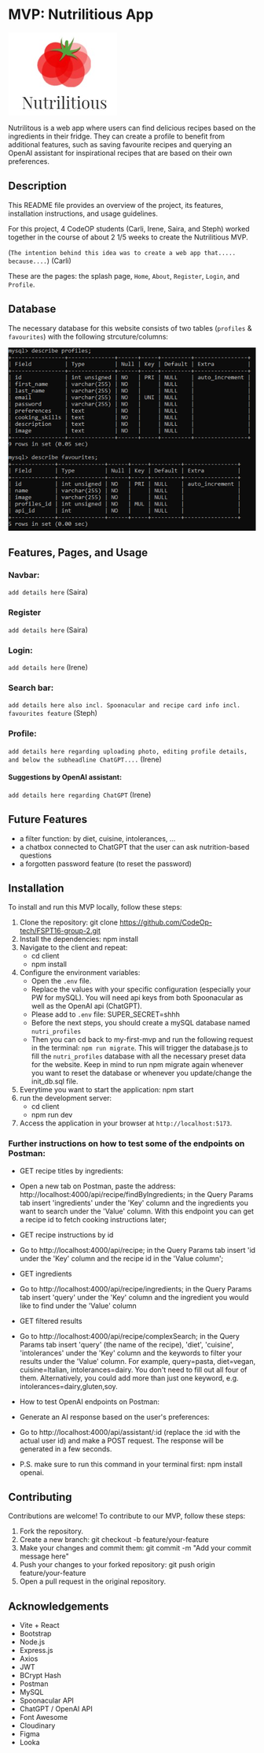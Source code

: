 # MVP: Nutrilitious App

![Image of the Nutrilitious logo](./client/src/assets/nutri.jpg)

Nutrilitous is a web app where users can find delicious recipes based on the ingredients in their fridge. They can create a profile to benefit from additional features, such as saving favourite recipes and querying an OpenAI assistant for inspirational recipes that are based on their own preferences.

## Description

This README file provides an overview of the project, its features, installation instructions, and usage guidelines.

For this project, 4 CodeOP students (Carli, Irene, Saira, and Steph) worked together in the course of about 2 1/5 weeks to create the Nutrilitious MVP.

(`The intention behind this idea was to create a web app that..... because....`) (Carli)

These are the pages: the splash page, `Home`, `About`, `Register`, `Login`, and `Profile`.

## Database

The necessary database for this website consists of two tables (`profiles` & `favourites`) with the following strcuture/columns:

![Image of the Nutrilitious database setup](./client/src/assets/DB_table_setup.png)

## Features, Pages, and Usage

### Navbar:

`add details here` (Saira)

### Register

`add details here` (Saira)

### Login:

`add details here` (Irene)

### Search bar:

`add details here also incl. Spoonacular and recipe card info incl. favourites feature` (Steph)

### Profile:

`add details here regarding uploading photo, editing profile details, and below the subheadline ChatGPT....` (Irene)

#### Suggestions by OpenAI assistant:

`add details here regarding ChatGPT` (Irene)

## Future Features

- a filter function: by diet, cuisine, intolerances, ...
- a chatbox connected to ChatGPT that the user can ask nutrition-based questions
- a forgotten password feature (to reset the password)

## Installation

To install and run this MVP locally, follow these steps:

1. Clone the repository:
   git clone https://github.com/CodeOp-tech/FSPT16-group-2.git
2. Install the dependencies:
   npm install
3. Navigate to the client and repeat:
   - cd client
   - npm install
4. Configure the environment variables:
   - Open the `.env` file.
   - Replace the values with your specific configuration (especially your PW for mySQL). You will need api keys from both Spoonacular as well as the OpenAI api (ChatGPT).
   - Please add to `.env` file: SUPER_SECRET=shhh
   - Before the next steps, you should create a mySQL database named `nutri_profiles`
   - Then you can cd back to my-first-mvp and run the following request in the terminal: `npm run migrate`. This will trigger the database.js to fill the `nutri_profiles` database with all the necessary preset data for the website. Keep in mind to run npm migrate again whenever you want to reset the database or whenever you update/change the init_db.sql file.
5. Everytime you want to start the application:
   npm start
6. run the development server:
   - cd client
   - npm run dev
7. Access the application in your browser at `http://localhost:5173`.

### Further instructions on how to test some of the endpoints on Postman:

- GET recipe titles by ingredients:
- Open a new tab on Postman, paste the address: http://localhost:4000/api/recipe/findByIngredients; in the Query Params tab insert 'ingredients' under the 'Key' column and the ingredients you want to search under the 'Value' column. With this endpoint you can get a recipe id to fetch cooking instructions later;

- GET recipe instructions by id
- Go to http://localhost:4000/api/recipe; in the Query Params tab insert 'id under the 'Key' column and the recipe id in the 'Value column';

- GET ingredients
- Go to http://localhost:4000/api/recipe/ingredients; in the Query Params tab insert 'query' under the 'Key' column and the ingredient you would like to find under the 'Value' column

- GET filtered results
- Go to http://localhost:4000/api/recipe/complexSearch; in the Query Params tab insert 'query' (the name of the recipe), 'diet', 'cuisine', 'intolerances' under the 'Key' column and the keywords to filter your results under the 'Value' column. For example, query=pasta, diet=vegan, cuisine=Italian, intolerances=dairy. You don't need to fill out all four of them. Alternatively, you could add more than just one keyword, e.g. intolerances=dairy,gluten,soy.

- How to test OpenAI endpoints on Postman:
- Generate an AI response based on the user's preferences:
- Go to http://localhost:4000/api/assistant/:id (replace the :id with the actual user id) and make a POST request. The response will be generated in a few seconds.
- P.S. make sure to run this command in your terminal first: npm install openai.

## Contributing

Contributions are welcome! To contribute to our MVP, follow these steps:

1. Fork the repository.
2. Create a new branch:
   git checkout -b feature/your-feature
3. Make your changes and commit them:
   git commit -m "Add your commit message here"
4. Push your changes to your forked repository:
   git push origin feature/your-feature
5. Open a pull request in the original repository.

## Acknowledgements

- Vite + React
- Bootstrap
- Node.js
- Express.js
- Axios
- JWT
- BCrypt Hash
- Postman
- MySQL
- Spoonacular API
- ChatGPT / OpenAI API
- Font Awesome
- Cloudinary
- Figma
- Looka
